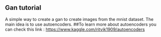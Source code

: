 ## Gan tutorial
A simple way to create a gan to create images from the mnist dataset.
The main idea is to use autoencoders.
##To learn more about autoencoders you can check this link : https://www.kaggle.com/ritvik1909/autoencoders
